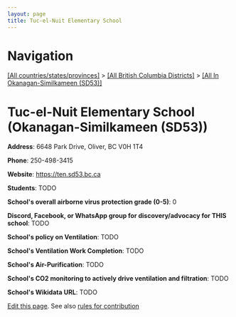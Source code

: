 ```yaml
---
layout: page
title: Tuc-el-Nuit Elementary School
---
```

# Navigation

[[All countries/states/provinces]](../../..) > [[All British Columbia Districts]](../..) > [[All In Okanagan-Similkameen (SD53)]](..)

# Tuc-el-Nuit Elementary School (Okanagan-Similkameen (SD53))

**Address**: 6648 Park Drive, Oliver, BC V0H 1T4

**Phone**: 250-498-3415

**Website**: <https://ten.sd53.bc.ca>

**Students**: TODO

**School's overall airborne virus protection grade (0-5)**: 0

**Discord, Facebook, or WhatsApp group for discovery/advocacy for THIS school**: TODO

**School's policy on Ventilation**: TODO

**School's Ventilation Work Completion**: TODO

**School's Air-Purification**: TODO

**School's CO2 monitoring to actively drive ventilation and filtration**: TODO

**School's Wikidata URL**: TODO


[Edit this page](https://github.com/ventilate-schools/BC/edit/main/./Okanagan-Similkameen_(SD53)/Tuc-el-Nuit_Elementary_School.md). See also [rules for contribution](../../../contribution-rules/)